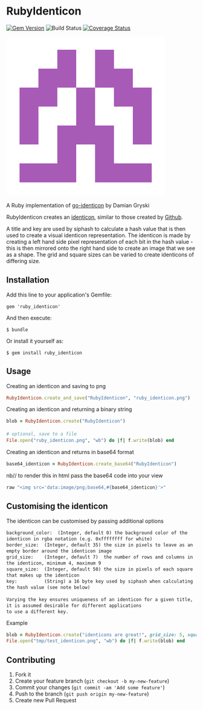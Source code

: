 # RubyIdenticon

[![Gem Version](https://badge.fury.io/rb/ruby_identicon.png)](http://badge.fury.io/rb/ruby_identicon)
![Build Status](https://github.com/chrisbranson/ruby_identicon/actions/workflows/master.yml/badge.svg?branch=master)
[![Coverage Status](https://coveralls.io/repos/chrisbranson/ruby_identicon/badge.png)](https://coveralls.io/r/chrisbranson/ruby_identicon)

![Example Identicon](https://raw.githubusercontent.com/chrisbranson/ruby_identicon/master/example/ruby_identicon.png)

A Ruby implementation of [go-identicon](https://github.com/dgryski/go-identicon) by Damian Gryski

RubyIdenticon creates an [identicon](https://en.wikipedia.org/wiki/Identicon), similar to those created by [Github](https://github.com/blog/1586-identicons).

A title and key are used by siphash to calculate a hash value that is then used to create a visual identicon representation. The identicon is made by creating a left hand side pixel representation of each bit in the hash value - this is then mirrored onto the right hand side to create an image that we see as a shape. The grid and square sizes can be varied to create identicons of differing size.

## Installation

Add this line to your application's Gemfile:

    gem 'ruby_identicon'

And then execute:

    $ bundle

Or install it yourself as:

    $ gem install ruby_identicon

## Usage

Creating an identicon and saving to png
```ruby
RubyIdenticon.create_and_save("RubyIdenticon", "ruby_identicon.png")
```

Creating an identicon and returning a binary string
```ruby
blob = RubyIdenticon.create("RubyIdenticon")

# optional, save to a file
File.open("ruby_identicon.png", "wb") do |f| f.write(blob) end
```

Creating an identicon and returns in base64 format
```ruby
base64_identicon = RubyIdenticon.create_base64("RubyIdenticon")
```    
nb// to render this in html pass the base64 code into your view
```ruby  
raw "<img src='data:image/png;base64,#{base64_identicon}'>"
```

## Customising the identicon

The identicon can be customised by passing additional options

    background_color:  (Integer, default 0) the background color of the identicon in rgba notation (e.g. 0xffffffff for white)
    border_size:  (Integer, default 35) the size in pixels to leave as an empty border around the identicon image
    grid_size:    (Integer, default 7)  the number of rows and columns in the identicon, minimum 4, maximum 9
    square_size:  (Integer, default 50) the size in pixels of each square that makes up the identicon
    key:          (String) a 16 byte key used by siphash when calculating the hash value (see note below)

    Varying the key ensures uniqueness of an identicon for a given title, it is assumed desirable for different applications
    to use a different key.

Example
```ruby
blob = RubyIdenticon.create("identicons are great!", grid_size: 5, square_size: 70, background_color: 0xf0f0f0ff, key: "1234567890123456")
File.open("tmp/test_identicon.png", "wb") do |f| f.write(blob) end
 ```
## Contributing

1. Fork it
2. Create your feature branch (`git checkout -b my-new-feature`)
3. Commit your changes (`git commit -am 'Add some feature'`)
4. Push to the branch (`git push origin my-new-feature`)
5. Create new Pull Request
